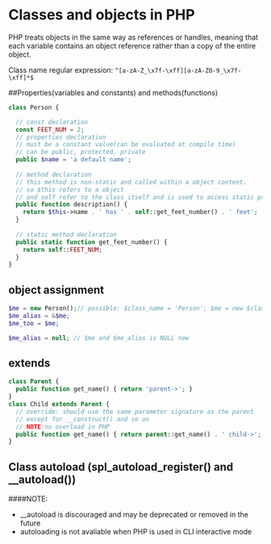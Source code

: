 # Classes and objects in PHP
PHP treats objects in the same way as references or handles, meaning that each variable contains an object reference rather than a copy of the entire object.

Class name regular expression: `^[a-zA-Z_\x7f-\xff][a-zA-Z0-9_\x7f-\xff]*$`

##Properties(variables and constants) and methods(functions)

```php
class Person {

  // const declaration
  const FEET_NUM = 2;
  // properties declaration
  // must be a constant value(can be evaluated at compile time)
  // can be public, protected, private
  public $name = 'a default name';
  
  // method declaration
  // this method is non-static and called within a object content.
  // so $this refers to a object
  // and self refer to the class itself and is used to access static properties or methods
  public function description() {
    return $this->name . ' has ' . self::get_feet_number() . ' feet';
  }
  
  // static method declaration
  public static function get_feet_number() {
    return self::FEET_NUM;
  }
}
```
## object assignment

```php
$me = new Person();// possible: $class_name = 'Person'; $me = new $class_name();
$me_alias = &$me;
$me_too = $me;

$me_alias = null; // $me and $me_alias is NULL now
```
## extends

```php
class Parent {
  public function get_name() { return 'parent->'; }
}
class Child extends Parent {
  // override: should use the same parameter signature as the parent
  // except for __construct() and so on
  // NOTE:no overload in PHP
  public function get_name() { return parent::get_name() . ' child->'; }
}
```
## Class autoload (spl_autoload_register() and __autoload())

####NOTE: 
- __autoload is discouraged and may be deprecated or removed in the future
- autoloading is not avaliable when PHP is used in CLI interactive mode
